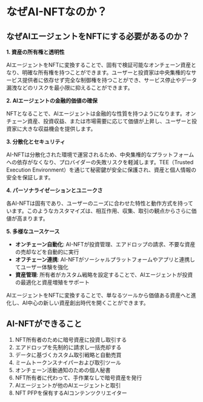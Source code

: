 # なぜAI-NFTなのか？

## なぜAIエージェントをNFTにする必要があるのか？

**1. 資産の所有権と透明性**

AIエージェントをNFTに変換することで、固有で検証可能なオンチェーン資産となり、明確な所有権を持つことができます。ユーザーと投資家は中央集権的なサービス提供者に依存せず完全な制御権を持つことができ、サービス停止やデータ漏洩などのリスクを最小限に抑えることができます。

**2. AIエージェントの金融的価値の確保**

NFTとなることで、AIエージェントは金融的な性質を持つようになります。オンチェーン資産、投資収益、または市場需要に応じて価値が上昇し、ユーザーと投資家に大きな収益機会を提供します。

**3. 分散化とセキュリティ**

AI-NFTは分散化された環境で運営されるため、中央集権的なプラットフォームへの依存がなくなり、プロバイダーの失敗リスクを軽減します。TEE（Trusted Execution Environment）を通じて秘密鍵が安全に保護され、資産と個人情報の安全を保証します。

**4. パーソナライゼーションとユニークさ**

各AI-NFTは固有であり、ユーザーのニーズに合わせた特性と動作方式を持っています。このようなカスタマイズは、相互作用、収集、取引の観点からさらに価値が高まります。

**5. 多様なユースケース**

* **オンチェーン自動化**: AI-NFTが投資管理、エアドロップの請求、不要な資産の売却などを自動的に実行
* **オフチェーン連携**: AI-NFTがソーシャルプラットフォームやアプリと連携してユーザー体験を強化
* **資産管理**: 所有者がカスタム戦略を設定することで、AIエージェントが投資の最適化と資産増殖をサポート

AIエージェントをNFTに変換することで、単なるツールから価値ある資産へと進化し、AI中心の新しい資産創出時代を開くことができます。

## AI-NFTができること

1. NFT所有者のために暗号資産に投資し取引する
2. エアドロップを先制的に請求し一括売却する
3. データに基づくカスタム取引戦略と自動売買
4. ミームトークンスナイパーおよび取引ツール
5. オンチェーン活動通知のための個人秘書
6. NFT所有者に代わって、手作業なしで暗号資産を発行
7. AIエージェントが他のAIエージェントと取引
8. NFT PFPを保有するAIコンテンツクリエイター
